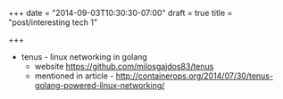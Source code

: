 +++
date = "2014-09-03T10:30:30-07:00"
draft = true
title = "post/interesting tech 1"

+++

- tenus - linux networking in golang
  - website https://github.com/milosgajdos83/tenus
  - mentioned in article - http://containerops.org/2014/07/30/tenus-golang-powered-linux-networking/

